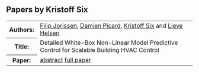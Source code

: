 ## Papers by Kristoff Six
<table><tr><th>Authors:</th>
<td>
<a href="/proceedings/authors/FilipJorissen">Filip Jorissen</a>, <a href="/proceedings/authors/DamienPicard">Damien Picard</a>, <a href="/proceedings/authors/KristoffSix">Kristoff Six</a> and <a href="/proceedings/authors/LieveHelsen">Lieve Helsen</a></td>
</tr>
<tr><th>Title:</th>
<td>Detailed White-Box Non-Linear Model Predictive Control for Scalable Building HVAC Control</td>
</tr>
<tr><th>Paper:</th>
<td><a href="/abstracts/abstract_4B_1">abstract</a> <a href="/proceedings/papers/Modelica2021session4B_paper1.pdf">full paper</a></td>
</tr>
</table>
